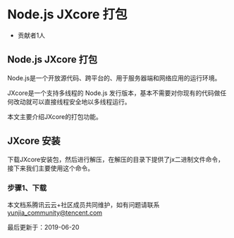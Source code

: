 # Node.js JXcore 打包

- 贡献者1人

  

## Node.js JXcore 打包

Node.js是一个开放源代码、跨平台的、用于服务器端和网络应用的运行环境。

JXcore是一个支持多线程的 Node.js 发行版本，基本不需要对你现有的代码做任何改动就可以直接线程安全地以多线程运行。

本文主要介绍JXcore的打包功能。

## JXcore 安装

下载JXcore安装包，然后进行解压，在解压的目录下提供了jx二进制文件命令，接下来我们主要使用这个命令。

### 步骤1、下载

本文档系腾讯云云+社区成员共同维护，如有问题请联系 yunjia_community@tencent.com

最后更新于：2019-06-20